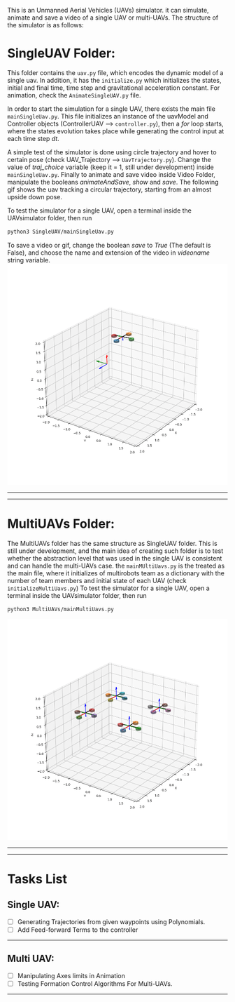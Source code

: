 This is an Unmanned Aerial Vehicles (UAVs) simulator. it can simulate, animate and save a video of a single UAV or multi-UAVs. The structure of the simulator is as follows:

# SingleUAV Folder:
This folder contains the `uav.py` file, which encodes the dynamic model of a single uav. In addition, it has the `initialize.py` which initializes the states, initial and final time, time step and gravitational acceleration constant. For animation, check the `AnimateSingleUAV.py` file.

 In order to start the simulation for a single UAV, there exists the main file `mainSingleUav.py`. This file initializes an instance of the uavModel and Controller objects (ControllerUAV --> `controller.py`), then a _for_ loop starts, where the states evolution takes place while generating the control input at each time step _dt_. 
 
A simple test of the simulator is done using circle trajectory and hover to certain pose (check UAV_Trajectory --> `UavTrajectory.py`). Change the value of *traj_choice* variable (keep it = 1, still under development) inside `mainSingleUav.py`. Finally to animate and save video inside Video Folder, manipulate the booleans _animateAndSave_, _show_ and _save_. 
The following gif shows the uav tracking a circular trajectory, starting from an almost upside down pose. 

To test the simulator for a single UAV, open a terminal inside the UAVsimulator folder, then run
 ```bash
python3 SingleUAV/mainSingleUav.py 
```
To save a video or gif, change the boolean _save_ to *True* (The default is False), and choose the name and extension of the video in *videoname* string variable.
![Markdown Logo](Videos/CircularTraj.gif)
___
___
# MultiUAVs Folder:
The MultiUAVs folder has the same structure as SingleUAV folder. This is still under development, and the main idea of creating such folder is to test whether the abstraction level that was used in the single UAV is consistent and can handle the multi-UAVs case. the `mainMUltiUavs.py` is the treated as the main file, where it initializes of multirobots team as a dictionary with the number of team members and initial state of each UAV (check `initializeMultiUavs.py`) 
To test the simulator for a single UAV, open a terminal inside the UAVsimulator folder, then run
 ```bash
python3 MultiUAVs/mainMultiUavs.py
```
![Markdown Logo](Videos/UpsideDownTeam.gif)
___
___
# Tasks List
## Single UAV:
* [ ] Generating Trajectories from given waypoints using Polynomials.
* [ ] Add Feed-forward Terms to the controller
___
## Multi UAV:
* [ ] Manipulating Axes limits in Animation
* [ ] Testing Formation Control Algorithms For Multi-UAVs.
___
